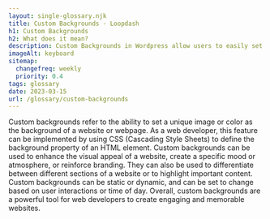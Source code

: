 ```yaml
--- 
layout: single-glossary.njk
title: Custom Backgrounds - Loopdash
h1: Custom Backgrounds
h2: What does it mean?
description: Custom Backgrounds in Wordpress allow users to easily set and customize the background image or color of their website without needing to modify any code.
imageAlt: keyboard
sitemap:
  changefreq: weekly
  priority: 0.4
tags: glossary
date: 2023-03-15
url: /glossary/custom-backgrounds
---
```


Custom backgrounds refer to the ability to set a unique image or color as the background of a website or webpage. As a web developer, this feature can be implemented by using CSS (Cascading Style Sheets) to define the background property of an HTML element. Custom backgrounds can be used to enhance the visual appeal of a website, create a specific mood or atmosphere, or reinforce branding. They can also be used to differentiate between different sections of a website or to highlight important content. Custom backgrounds can be static or dynamic, and can be set to change based on user interactions or time of day. Overall, custom backgrounds are a powerful tool for web developers to create engaging and memorable websites.
